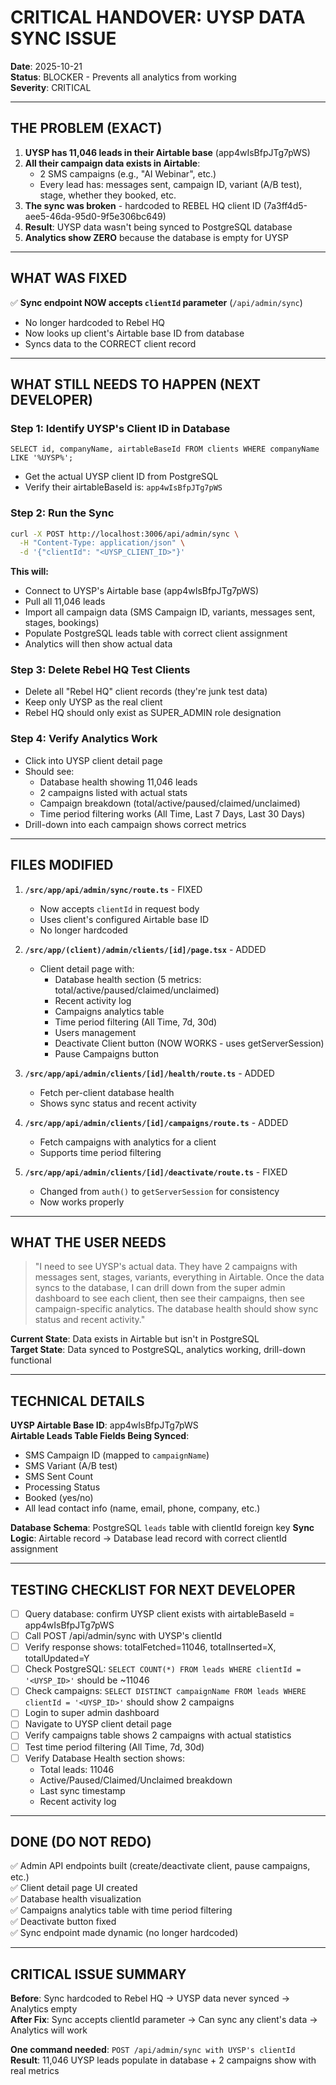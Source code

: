 # CRITICAL HANDOVER: UYSP DATA SYNC ISSUE

**Date**: 2025-10-21  
**Status**: BLOCKER - Prevents all analytics from working  
**Severity**: CRITICAL

---

## THE PROBLEM (EXACT)

1. **UYSP has 11,046 leads in their Airtable base** (app4wIsBfpJTg7pWS)
2. **All their campaign data exists in Airtable**:
   - 2 SMS campaigns (e.g., "AI Webinar", etc.)
   - Every lead has: messages sent, campaign ID, variant (A/B test), stage, whether they booked, etc.
3. **The sync was broken** - hardcoded to REBEL HQ client ID (7a3ff4d5-aee5-46da-95d0-9f5e306bc649)
4. **Result**: UYSP data wasn't being synced to PostgreSQL database
5. **Analytics show ZERO** because the database is empty for UYSP

---

## WHAT WAS FIXED

✅ **Sync endpoint NOW accepts `clientId` parameter** (`/api/admin/sync`)
- No longer hardcoded to Rebel HQ
- Now looks up client's Airtable base ID from database
- Syncs data to the CORRECT client record

---

## WHAT STILL NEEDS TO HAPPEN (NEXT DEVELOPER)

### Step 1: Identify UYSP's Client ID in Database
```
SELECT id, companyName, airtableBaseId FROM clients WHERE companyName LIKE '%UYSP%';
```
- Get the actual UYSP client ID from PostgreSQL
- Verify their airtableBaseId is: `app4wIsBfpJTg7pWS`

### Step 2: Run the Sync
```bash
curl -X POST http://localhost:3006/api/admin/sync \
  -H "Content-Type: application/json" \
  -d '{"clientId": "<UYSP_CLIENT_ID>"}'
```

**This will:**
- Connect to UYSP's Airtable base (app4wIsBfpJTg7pWS)
- Pull all 11,046 leads
- Import all campaign data (SMS Campaign ID, variants, messages sent, stages, bookings)
- Populate PostgreSQL leads table with correct client assignment
- Analytics will then show actual data

### Step 3: Delete Rebel HQ Test Clients
- Delete all "Rebel HQ" client records (they're junk test data)
- Keep only UYSP as the real client
- Rebel HQ should only exist as SUPER_ADMIN role designation

### Step 4: Verify Analytics Work
- Click into UYSP client detail page
- Should see:
  - Database health showing 11,046 leads
  - 2 campaigns listed with actual stats
  - Campaign breakdown (total/active/paused/claimed/unclaimed)
  - Time period filtering works (All Time, Last 7 Days, Last 30 Days)
- Drill-down into each campaign shows correct metrics

---

## FILES MODIFIED

1. **`/src/app/api/admin/sync/route.ts`** - FIXED
   - Now accepts `clientId` in request body
   - Uses client's configured Airtable base ID
   - No longer hardcoded

2. **`/src/app/(client)/admin/clients/[id]/page.tsx`** - ADDED
   - Client detail page with:
     - Database health section (5 metrics: total/active/paused/claimed/unclaimed)
     - Recent activity log
     - Campaigns analytics table
     - Time period filtering (All Time, 7d, 30d)
     - Users management
     - Deactivate Client button (NOW WORKS - uses getServerSession)
     - Pause Campaigns button

3. **`/src/app/api/admin/clients/[id]/health/route.ts`** - ADDED
   - Fetch per-client database health
   - Shows sync status and recent activity

4. **`/src/app/api/admin/clients/[id]/campaigns/route.ts`** - ADDED
   - Fetch campaigns with analytics for a client
   - Supports time period filtering

5. **`/src/app/api/admin/clients/[id]/deactivate/route.ts`** - FIXED
   - Changed from `auth()` to `getServerSession` for consistency
   - Now works properly

---

## WHAT THE USER NEEDS

> "I need to see UYSP's actual data. They have 2 campaigns with messages sent, stages, variants, everything in Airtable. Once the data syncs to the database, I can drill down from the super admin dashboard to see each client, then see their campaigns, then see campaign-specific analytics. The database health should show sync status and recent activity."

**Current State**: Data exists in Airtable but isn't in PostgreSQL  
**Target State**: Data synced to PostgreSQL, analytics working, drill-down functional

---

## TECHNICAL DETAILS

**UYSP Airtable Base ID**: app4wIsBfpJTg7pWS  
**Airtable Leads Table Fields Being Synced**:
- SMS Campaign ID (mapped to `campaignName`)
- SMS Variant (A/B test)
- SMS Sent Count
- Processing Status
- Booked (yes/no)
- All lead contact info (name, email, phone, company, etc.)

**Database Schema**: PostgreSQL `leads` table with clientId foreign key
**Sync Logic**: Airtable record → Database lead record with correct clientId assignment

---

## TESTING CHECKLIST FOR NEXT DEVELOPER

- [ ] Query database: confirm UYSP client exists with airtableBaseId = app4wIsBfpJTg7pWS
- [ ] Call POST /api/admin/sync with UYSP's clientId
- [ ] Verify response shows: totalFetched=11046, totalInserted=X, totalUpdated=Y
- [ ] Check PostgreSQL: `SELECT COUNT(*) FROM leads WHERE clientId = '<UYSP_ID>'` should be ~11046
- [ ] Check campaigns: `SELECT DISTINCT campaignName FROM leads WHERE clientId = '<UYSP_ID>'` should show 2 campaigns
- [ ] Login to super admin dashboard
- [ ] Navigate to UYSP client detail page
- [ ] Verify campaigns table shows 2 campaigns with actual statistics
- [ ] Test time period filtering (All Time, 7d, 30d)
- [ ] Verify Database Health section shows:
  - Total leads: 11046
  - Active/Paused/Claimed/Unclaimed breakdown
  - Last sync timestamp
  - Recent activity log

---

## DONE (DO NOT REDO)

✅ Admin API endpoints built (create/deactivate client, pause campaigns, etc.)  
✅ Client detail page UI created  
✅ Database health visualization  
✅ Campaigns analytics table with time period filtering  
✅ Deactivate button fixed  
✅ Sync endpoint made dynamic (no longer hardcoded)

---

## CRITICAL ISSUE SUMMARY

**Before**: Sync hardcoded to Rebel HQ → UYSP data never synced → Analytics empty  
**After Fix**: Sync accepts clientId parameter → Can sync any client's data → Analytics will work

**One command needed**: `POST /api/admin/sync with UYSP's clientId`  
**Result**: 11,046 UYSP leads populate in database + 2 campaigns show with real metrics




